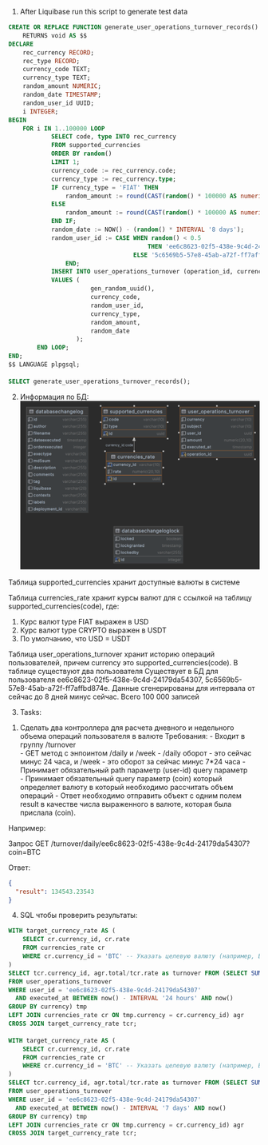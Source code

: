 1. After Liquibase run this script to generate test data

```sql
CREATE OR REPLACE FUNCTION generate_user_operations_turnover_records()
    RETURNS void AS $$
DECLARE
    rec_currency RECORD;
    rec_type RECORD;
    currency_code TEXT;
    currency_type TEXT;
    random_amount NUMERIC;
    random_date TIMESTAMP;
    random_user_id UUID;
    i INTEGER;
BEGIN
    FOR i IN 1..100000 LOOP
            SELECT code, type INTO rec_currency
            FROM supported_currencies
            ORDER BY random()
            LIMIT 1;
            currency_code := rec_currency.code;
            currency_type := rec_currency.type;
            IF currency_type = 'FIAT' THEN
                random_amount := round(CAST(random() * 100000 AS numeric), 2);
            ELSE
                random_amount := round(CAST(random() * 100000 AS numeric), 8);
            END IF;
            random_date := NOW() - (random() * INTERVAL '8 days');
            random_user_id := CASE WHEN random() < 0.5
                                       THEN 'ee6c8623-02f5-438e-9c4d-24179da54307'::UUID
                                   ELSE '5c6569b5-57e8-45ab-a72f-ff7affbd874e'::UUID
                END;
            INSERT INTO user_operations_turnover (operation_id, currency, user_id, subject, amount, executed_at)
            VALUES (
                       gen_random_uuid(),           
                       currency_code,               
                       random_user_id,              
                       currency_type,               
                       random_amount,               
                       random_date                  
                   );
        END LOOP;
END;
$$ LANGUAGE plpgsql;

SELECT generate_user_operations_turnover_records();
```

2. Информация по БД:
![currencies_rate.png](currencies_rate.png)

Таблица supported_currencies хранит доступные валюты в системе

Таблица currencies_rate хранит курсы валют для с ссылкой на таблицу supported_currencies(code), где:
1) Курс валют type FIAT выражен в USD
2) Курс валют type CRYPTO выражен в USDT
3) По умолчанию, что USD = USDT

Таблица user_operations_turnover хранит историю операций пользователей, причем currency это supported_currencies(code).
В таблице существуют два пользователя Существует в БД для пользователя ee6c8623-02f5-438e-9c4d-24179da54307, 5c6569b5-57e8-45ab-a72f-ff7affbd874e.
Данные сгенерированы для интервала от сейчас до 8 дней минус сейчас. Всего 100 000 записей

3. Tasks:
 1) Сделать два контроллера для расчета дневного и недельного объема операций пользователя в валюте
    Требования:
        - Входит в группу /turnover  
        - GET метод с энпоинтом /daily и /week
        - /daily оборот - это сейчас минус 24 часа, и /week - это оборот за сейчас минус 7*24 часа
        - Принимает обязательный path параметр (user-id) query параметр  
        - Принимает обязательный query параметр (coin) который определяет валюту в который необходимо рассчитать объем операций
        - Ответ необходимо отправить объект с одним полем result в качестве числа выраженного в валюте, которая была прислала (coin).


Например:

Запрос GET /turnover/daily/ee6c8623-02f5-438e-9c4d-24179da54307?coin=BTC 

Ответ: 

```json
{
  "result": 134543.23543
}
```

4. SQL чтобы проверить результаты:

```sql
WITH target_currency_rate AS (
    SELECT cr.currency_id, cr.rate
    FROM currencies_rate cr
    WHERE cr.currency_id = 'BTC' -- Указать целевую валюту (например, BTC)
)
SELECT tcr.currency_id, agr.total/tcr.rate as turnover FROM (SELECT SUM(sum * cr.rate) as total FROM (SELECT currency, Sum(amount) as sum
FROM user_operations_turnover
WHERE user_id = 'ee6c8623-02f5-438e-9c4d-24179da54307'
  AND executed_at BETWEEN now() - INTERVAL '24 hours' AND now()
GROUP BY currency) tmp
LEFT JOIN currencies_rate cr ON tmp.currency = cr.currency_id) agr
CROSS JOIN target_currency_rate tcr;

WITH target_currency_rate AS (
    SELECT cr.currency_id, cr.rate
    FROM currencies_rate cr
    WHERE cr.currency_id = 'BTC' -- Указать целевую валюту (например, BTC)
)
SELECT tcr.currency_id, agr.total/tcr.rate as turnover FROM (SELECT SUM(sum * cr.rate) as total FROM (SELECT currency, Sum(amount) as sum
FROM user_operations_turnover
WHERE user_id = 'ee6c8623-02f5-438e-9c4d-24179da54307'
  AND executed_at BETWEEN now() - INTERVAL '7 days' AND now()
GROUP BY currency) tmp
LEFT JOIN currencies_rate cr ON tmp.currency = cr.currency_id) agr
CROSS JOIN target_currency_rate tcr;
```
